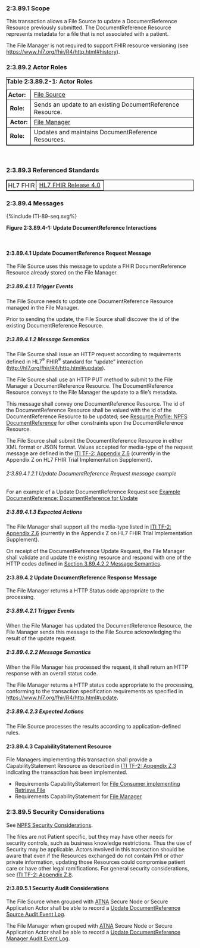 ### 2:3.89.1 Scope

This transaction allows a File Source to update a DocumentReference
Resource previously submitted. The DocumentReference Resource represents
metadata for a file that is not associated with a patient.

The File Manager is not required to support FHIR resource versioning
(see <https://www.hl7.org/fhir/R4/http.html#history>).

### 2:3.89.2 Actor Roles

<div>
<table border="1" borderspacing="0"
    style="border: 1px solid black; border-collapse: collapse">
    <caption style="text-align:left">
        <b> Table 2:3.89.2-1: Actor Roles </b>
    </caption>
    <tbody>
        <tr>
            <td style="padding:3px"><b>Actor:</b></td>
            <td><a href="volume-1.html#47113-file-source">File Source</a></td>
        </tr>
       <tr>
            <td><b>Role:</b></td>
            <td>Sends an update to an existing DocumentReference Resource.</td>
        </tr>
        <tr>
            <td><b>Actor:</b></td>
            <td><a href="volume-1.html#47111-file-manager">File Manager</a></td>
        </tr>
        <tr>
            <td><b>Role:</b></td>
            <td>Updates and maintains DocumentReference Resources.</td>
        </tr>
    </tbody>
</table>
</div>
<br>

### 2:3.89.3 Referenced Standards

<table border="1" borderspacing="0"
    style="border: 1px solid black; border-collapse: collapse">
    <tbody>
        <tr>
            <td style="padding:3px">HL7 FHIR</td>
            <td><a href="http://hl7.org/fhir/R4/index.html">HL7 FHIR Release 4.0</a></td>
        </tr>
    </tbody>
</table>

### 2:3.89.4 Messages

<div>
{%include ITI-89-seq.svg%}
<p><b>Figure 2:3.89.4-1: Update DocumentReference Interactions</b></p>
</div>
<br clear="all">

#### 2:3.89.4.1 Update DocumentReference Request Message

The File Source uses this message to update a FHIR DocumentReference
Resource already stored on the File Manager.

##### 2:3.89.4.1.1 Trigger Events

The File Source needs to update one DocumentReference Resource managed
in the File Manager.

Prior to sending the update, the File Source shall discover the id of
the existing DocumentReference Resource.

##### 2:3.89.4.1.2 Message Semantics

The File Source shall issue an HTTP request according to requirements
defined in HL7<sup>®</sup> FHIR<sup>®</sup> standard for “update”
interaction (<http://hl7.org/fhir/R4/http.html#update>).

The File Source shall use an HTTP PUT method to submit to the File
Manager a DocumentReference Resource. The DocumentReference Resource
conveys to the File Manager the update to a file’s metadata.

This message shall convey one DocumentReference Resource. The id of the
DocumentReference Resource shall be valued with the id of the
DocumentReference Resource to be updated; see [Resource Profile: NPFS DocumentReference](StructureDefinition-IHE.NPFS.DocumentReference.html) for
other constraints upon the DocumentReference Resource.

The File Source shall submit the DocumentReference Resource in either
XML format or JSON format. Values accepted for media-type of the request
message are defined in the [ITI TF-2: Appendix Z.6](https://profiles.ihe.net/ITI/TF/Volume2/ch-Z.html#z.6-populating-the-expected-response-format) (currently in the
Appendix Z on HL7 FHIR Trial Implementation Supplement).

###### 2:3.89.4.1.2.1 Update DocumentReference Request message example 

For an example of a Update DocumentReference Request see <a href="http://build.fhir.org/ig/IHE/ITI.NPFS/branches/master/DocumentReference-12345.html">Example DocumentReference: DocumentReference for Update</a>

##### 2:3.89.4.1.3 Expected Actions

The File Manager shall support all the media-type listed in [ITI TF-2: Appendix Z.6](https://profiles.ihe.net/ITI/TF/Volume2/ch-Z.html#z.6-populating-the-expected-response-format) (currently in the Appendix Z on HL7 FHIR Trial
Implementation Supplement).

On receipt of the DocumentReference Update Request, the File Manager
shall validate and update the existing resource and respond with one of
the HTTP codes defined in [Section 3.89.4.2.2 Message Semantics](ITI-89.html#389422-message-semantics).

#### 2:3.89.4.2 Update DocumentReference Response Message

The File Manager returns a HTTP Status code appropriate to the
processing.

##### 2:3.89.4.2.1 Trigger Events

When the File Manager has updated the DocumentReference Resource, the
File Manager sends this message to the File Source acknowledging the
result of the update request.

##### 2:3.89.4.2.2 Message Semantics

When the File Manager has processed the request, it shall return an HTTP
response with an overall status code.

The File Manager returns a HTTP status code appropriate to the
processing, conforming to the transaction specification requirements as
specified in <https://www.hl7.org/fhir/R4/http.html#update>.

##### 2:3.89.4.2.3 Expected Actions

The File Source processes the results according to application-defined
rules.

#### 2:3.89.4.3 CapabilityStatement Resource

File Managers implementing this transaction shall provide a CapabilityStatement Resource as described in [ITI TF-2: Appendix Z.3](https://profiles.ihe.net/ITI/TF/Volume2/ch-Z.html#z.3-capabilitystatement-resource) indicating the transaction has been implemented. 
- Requirements CapabilityStatement for [File Consumer implementing Retrieve File](CapabilityStatement-IHE.NPFS.FileConsumerOption.html)
- Requirements CapabilityStatement for [File Manager](CapabilityStatement-IHE.NPFS.FileManager.html)

### 2:3.89.5 Security Considerations

See [NPFS Security Considerations](volume-1.html#475-npfs-security-considerations).

The files are not Patient specific, but they may have other needs for security controls, such as business knowledge restrictions. Thus the use of Security may be applicable.
Actors involved in this transaction should be aware that even if the
Resources exchanged do not contain PHI or other private information,
updating those Resources could compromise patient care or have other
legal ramifications. For general security considerations, see [ITI TF-2: Appendix Z.8](https://profiles.ihe.net/ITI/TF/Volume2/ch-Z.html#z.8-mobile-security-considerations).

#### 2:3.89.5.1 Security Audit Considerations

The File Source when grouped with [ATNA](https://profiles.ihe.net/ITI/TF/Volume1/ch-9.html) Secure Node or Secure Application Actor shall be able to record a [Update DocumentReference Source Audit Event Log](StructureDefinition-IHE.NPFS.UpdateDocumentReference.Audit.Source.html).

The File Manager when grouped with [ATNA](https://profiles.ihe.net/ITI/TF/Volume1/ch-9.html) Secure Node or Secure Application Actor shall be able to record a [Update DocumentReference Manager Audit Event Log](StructureDefinition-IHE.NPFS.UpdateDocumentReference.Audit.Manager.html).
